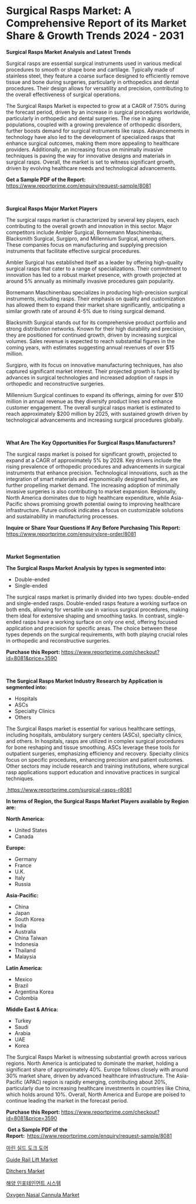 <p><h1>Surgical Rasps Market: A Comprehensive Report of its Market Share & Growth Trends 2024 - 2031</h1></p><p><strong>Surgical Rasps Market Analysis and Latest Trends</strong></p>
<p><p>Surgical rasps are essential surgical instruments used in various medical procedures to smooth or shape bone and cartilage. Typically made of stainless steel, they feature a coarse surface designed to efficiently remove tissue and bone during surgeries, particularly in orthopedics and dental procedures. Their design allows for versatility and precision, contributing to the overall effectiveness of surgical operations.</p><p>The Surgical Rasps Market is expected to grow at a CAGR of 7.50% during the forecast period, driven by an increase in surgical procedures worldwide, particularly in orthopedic and dental surgeries. The rise in aging populations, coupled with a growing prevalence of orthopedic disorders, further boosts demand for surgical instruments like rasps. Advancements in technology have also led to the development of specialized rasps that enhance surgical outcomes, making them more appealing to healthcare providers. Additionally, an increasing focus on minimally invasive techniques is paving the way for innovative designs and materials in surgical rasps. Overall, the market is set to witness significant growth, driven by evolving healthcare needs and technological advancements.</p></p>
<p><strong>Get a Sample PDF of the Report:&nbsp;</strong> <a href="https://www.reportprime.com/enquiry/request-sample/8081">https://www.reportprime.com/enquiry/request-sample/8081</a></p>
<p>&nbsp;</p>
<p><strong>Surgical Rasps Major Market Players</strong></p>
<p><p>The surgical rasps market is characterized by several key players, each contributing to the overall growth and innovation in this sector. Major competitors include Ambler Surgical, Bornemann Maschinenbau, Blacksmith Surgical, Surgipro, and Millennium Surgical, among others. These companies focus on manufacturing and supplying precision instruments that facilitate effective surgical procedures.</p><p>Ambler Surgical has established itself as a leader by offering high-quality surgical rasps that cater to a range of specializations. Their commitment to innovation has led to a robust market presence, with growth projected at around 5% annually as minimally invasive procedures gain popularity.</p><p>Bornemann Maschinenbau specializes in producing high-precision surgical instruments, including rasps. Their emphasis on quality and customization has allowed them to expand their market share significantly, anticipating a similar growth rate of around 4-5% due to rising surgical demand.</p><p>Blacksmith Surgical stands out for its comprehensive product portfolio and strong distribution networks. Known for their high durability and precision, they are positioned for continued growth, driven by increasing surgical volumes. Sales revenue is expected to reach substantial figures in the coming years, with estimates suggesting annual revenues of over $15 million.</p><p>Surgipro, with its focus on innovative manufacturing techniques, has also captured significant market interest. Their projected growth is fueled by advances in surgical technologies and increased adoption of rasps in orthopedic and reconstructive surgeries.</p><p>Millennium Surgical continues to expand its offerings, aiming for over $10 million in annual revenue as they diversify product lines and enhance customer engagement. The overall surgical rasps market is estimated to reach approximately $200 million by 2025, with sustained growth driven by technological advancements and increasing surgical procedures globally.</p></p>
<p>&nbsp;</p>
<p><strong>What Are The Key Opportunities For Surgical Rasps Manufacturers?</strong></p>
<p><p>The surgical rasps market is poised for significant growth, projected to expand at a CAGR of approximately 5% by 2028. Key drivers include the rising prevalence of orthopedic procedures and advancements in surgical instruments that enhance precision. Technological innovations, such as the integration of smart materials and ergonomically designed handles, are further propelling market demand. The increasing adoption of minimally invasive surgeries is also contributing to market expansion. Regionally, North America dominates due to high healthcare expenditure, while Asia-Pacific shows promising growth potential owing to improving healthcare infrastructure. Future outlook indicates a focus on customizable solutions and sustainability in manufacturing processes.</p></p>
<p><strong>Inquire or Share Your Questions If Any Before Purchasing This Report:</strong> <a href="https://www.reportprime.com/enquiry/pre-order/8081">https://www.reportprime.com/enquiry/pre-order/8081</a></p>
<p>&nbsp;</p>
<p><strong>Market Segmentation</strong></p>
<p><strong>The Surgical Rasps Market Analysis by types is segmented into:</strong></p>
<p><ul><li>Double-ended</li><li>Single-ended</li></ul></p>
<p><p>The surgical rasps market is primarily divided into two types: double-ended and single-ended rasps. Double-ended rasps feature a working surface on both ends, allowing for versatile use in various surgical procedures, making them ideal for extensive shaping and smoothing tasks. In contrast, single-ended rasps have a working surface on only one end, offering focused application and precision for specific areas. The choice between these types depends on the surgical requirements, with both playing crucial roles in orthopedic and reconstructive surgeries.</p></p>
<p><strong>Purchase this Report:&nbsp;</strong><a href="https://www.reportprime.com/checkout?id=8081&price=3590">https://www.reportprime.com/checkout?id=8081&price=3590</a></p>
<p>&nbsp;</p>
<p><strong>The Surgical Rasps Market Industry Research by Application is segmented into:</strong></p>
<p><ul><li>Hospitals</li><li>ASCs</li><li>Specialty Clinics</li><li>Others</li></ul></p>
<p><p>The Surgical Rasps market is essential for various healthcare settings, including hospitals, ambulatory surgery centers (ASCs), specialty clinics, and others. In hospitals, rasps are utilized in complex surgical procedures for bone reshaping and tissue smoothing. ASCs leverage these tools for outpatient surgeries, emphasizing efficiency and recovery. Specialty clinics focus on specific procedures, enhancing precision and patient outcomes. Other sectors may include research and training institutions, where surgical rasp applications support education and innovative practices in surgical techniques.</p></p>
<p><a href="https://www.reportprime.com/surgical-rasps-r8081">&nbsp;https://www.reportprime.com/surgical-rasps-r8081</a></p>
<p><strong>In terms of Region, the Surgical Rasps Market Players available by Region are:</strong></p>
<p>
    <p> <strong> North America: </strong>
        <ul>
            <li>United States</li>
            <li>Canada</li>
        </ul>
        </p> 
    <p> <strong> Europe: </strong>
        <ul>
            <li>Germany</li>
            <li>France</li>
            <li>U.K.</li>
            <li>Italy</li>
            <li>Russia</li>
        </ul>
        </p> 
    <p> <strong> Asia-Pacific: </strong>
        <ul>
            <li>China</li>
            <li>Japan</li>
            <li>South Korea</li>
            <li>India</li>
            <li>Australia</li>
            <li>China Taiwan</li>
            <li>Indonesia</li>
            <li>Thailand</li>
            <li>Malaysia</li>
        </ul>
        </p> 
    <p> <strong> Latin America: </strong>
        <ul>
            <li>Mexico</li>
            <li>Brazil</li>
            <li>Argentina Korea</li>
            <li>Colombia</li>
        </ul>
        </p> 
    <p> <strong> Middle East & Africa: </strong>
        <ul>
            <li>Turkey</li>
            <li>Saudi</li>
            <li>Arabia</li>
            <li>UAE</li>
            <li>Korea</li>
        </ul>
    </p>
    </p>
<p><p>The Surgical Rasps Market is witnessing substantial growth across various regions. North America is anticipated to dominate the market, holding a significant share of approximately 40%. Europe follows closely with around 30% market share, driven by advanced healthcare infrastructure. The Asia-Pacific (APAC) region is rapidly emerging, contributing about 20%, particularly due to increasing healthcare investments in countries like China, which holds around 10%. Overall, North America and Europe are poised to continue leading the market in the forecast period.</p></p>
<p><strong>Purchase this Report: </strong><a href="https://www.reportprime.com/checkout?id=8081&price=3590">https://www.reportprime.com/checkout?id=8081&price=3590</a></p>
<p>&nbsp;<strong>Get a Sample PDF of the Report:&nbsp;&nbsp;</strong><a href="https://www.reportprime.com/enquiry/request-sample/8081">https://www.reportprime.com/enquiry/request-sample/8081</a></p>
<p><strong></strong></p>
<p><p><a href="https://medium.com/@adsogvwv75/%ED%95%B4%EC%96%91-%EB%B0%80%ED%8F%90-%EB%8F%84%ED%81%AC-%EB%8F%84%EC%96%B4-%EC%8B%9C%EC%9E%A5-%EC%A0%90%EC%9C%A0%EC%9C%A8-%EA%B7%9C%EB%AA%A8-%ED%8A%B8%EB%A0%8C%EB%93%9C-%EC%82%B0%EC%97%85-%EB%B6%84%EC%84%9D-%EB%B3%B4%EA%B3%A0%EC%84%9C-%EC%9D%91%EC%9A%A9-%EB%B6%84%EC%95%BC%EB%B3%84-%EA%B5%B0%ED%95%A8-%EB%AF%BC%EA%B0%84-%EB%B0%8F-%EC%83%81%EC%97%85%EC%9A%A9-%EC%84%A0%EB%B0%95-%EC%9C%A0%ED%98%95%EB%B3%84-%EC%95%8C%EB%A3%A8%EB%AF%B8%EB%8A%84-%EC%8A%A4%ED%85%8C%EC%9D%B8%EB%A6%AC%EC%8A%A4-%EC%8A%A4%ED%8B%B8-%EA%B8%B0%ED%83%80-%EB%B0%8F-6c8291fa26b7">마린 실드 도크 도어</a></p><p><a href="https://www.linkedin.com/pulse/global-guide-rail-lift-market-trends-forecasts-strategic-analysis-abnyf?trackingId=%2FwBz0W9aQ0a6l3RhzfZ3Gw%3D%3D">Guide Rail Lift Market</a></p><p><a href="https://issuu.com/reportprime-2/docs/ditchers-market-size-2030.pptx_6259b174f3ffe5">Ditchers Market</a></p><p><a href="https://medium.com/@adsogvwv75/%EC%84%B8%EA%B3%84-marine-infotainment-system-market-%EC%9D%80-2024%EC%97%90%EC%84%9C-2031%EB%A1%9C-%EC%97%B0%ED%8F%89%EA%B7%A0-%EC%A6%9D%EA%B0%80%EC%9C%A8%EC%9D%84-%EB%B3%B4%EC%9D%BC-%EA%B2%83%EC%9C%BC%EB%A1%9C-%EC%98%88%EC%83%81%EB%90%A9%EB%8B%88%EB%8B%A4-9c02c621bd2c?postPublishedType=initial">해양 인포테인먼트 시스템</a></p><p><a href="https://github.com/CliffMedina6/Market-Research-Report-List-6/blob/main/oxygen-nasal-cannula-market.md">Oxygen Nasal Cannula Market</a></p></p>
